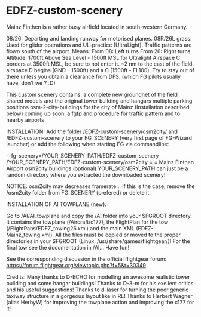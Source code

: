 # EDFZ-custom-scenery
Mainz Finthen is a rather busy airfield located in south-western Germany. 

08/26: Departing and landing runway for motorised planes.
08R/26L grass: Used for glider operations and UL-practice (UltraLight).
Traffic patterns are flown south of the airport. Means:
        From 08: Left turns
        From 26: Right turns
        Altitude: 1700ft Above Sea Level - 1500ft MSL for Ultralight
Airspace C borders at 3500ft MSL, be sure to not enter it.
~2 nm to the east of the field airspace D begins (GND - 1500ft) and a C (1500ft - FL100). Try to stay out of there unless you obtain a clearance from DFS.
(which FG pilots usually have, don't we ? :D)

This custom scenery contains: 
            a complete new groundnet of the field
            shared models and the original tower building and hangars
            multiple parking positions
            osm-2-city-buildings for the city of Mainz (Installation described below)
            coming up soon: a fgfp and procedure for traffic pattern and to nearby airports
            

INSTALLATION: Add the folder /EDFZ-custom-scenery/osm2city/ and /EDFZ-custom-scenery to your FG_SCENERY (very first page of FG-Wizard launcher) 
or add the following when starting FG via commandline:

 --fg-scenery=/YOUR_SCENERY_PATH/EDFZ-custom-scenery   /YOUR_SCENERY_PATH/EDFZ-custom-scenery/osm2city
                                        =                                       =
                                Mainz Finthen Airport               osm2city buildings (optional)
YOUR_SCENERY_PATH can just be a random directory where you extracted the downloaded scenery!

NOTICE: osm2city may decreases framerate... If this is the case, remove the /osm2city folder from FG_SCENERY (prefered) or delete it.

INSTALLATION OF AI TOWPLANE (new):

Go to /AI/AI_towplane and copy the /AI folder into your $FGROOT directory.
It contains the towplane (/Aircraft/c177), the FlightPlan for the tow (/FlightPans/EDFZ_towing26.xml) and the main XML (EDFZ-Mainz_towing.xml).
All the files must be copied or moved to the proper directories in your $FGROOT (Linux: /usr/share/games/flightgear/)!
For the final tow see the documentation in /AI...        Have fun!

See the corresponding discussion in the official flightgear forum: 
https://forum.flightgear.org/viewtopic.php?f=5&t=30349


Credits:    Many thanks to D-ECHO for modelling an awesome realistic tower building and some hangar buildings!
            Thanks to D-3-m for his exellent critics and his useful suggestions!
            Thanks to d-laser for turning the poor generic taxiway structure in a gorgeous layout like in RL!
            Thanks to Herbert Wagner (alias HerbyW) for improving the towplane action and improving the c177 for it!
            
